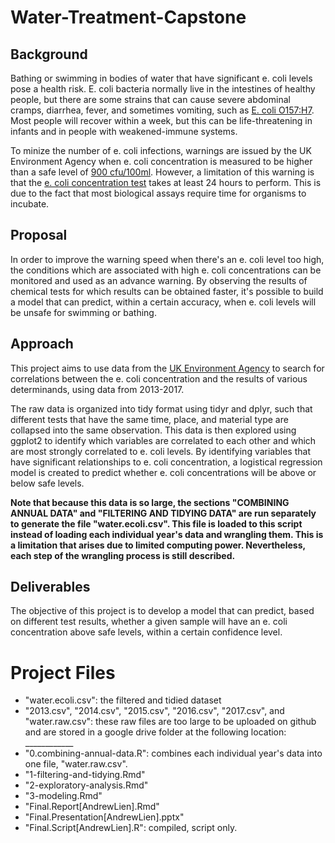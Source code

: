 # Water-Treatment-Capstone

## Background

Bathing or swimming in bodies of water that have significant e. coli levels pose a health risk. E. coli bacteria normally live in the intestines of healthy people, but there are some strains that can cause severe abdominal cramps, diarrhea, fever, and sometimes vomiting, such as [E. coli O157:H7](https://www.medicalnewstoday.com/articles/68511.php). Most people will recover within a week, but this can be life-threatening in infants and in people with weakened-immune systems.  

To minize the number of e. coli infections, warnings are issued by the UK Environment Agency when e. coli concentration is measured to be higher than a safe level of [900 cfu/100ml](https://environment.data.gov.uk/bwq/profiles/help-understanding-data.html). However, a limitation of this warning is that the [e. coli concentration test](https://www.epa.gov/sites/production/files/2015-08/documents/method_1604_2002.pdf) takes at least 24 hours to perform. This is due to the fact that most biological assays require time for organisms to incubate.

## Proposal

In order to improve the warning speed when there's an e. coli level too high, the conditions which are associated with high e. coli concentrations can be monitored and used as an advance warning. By observing the results of chemical tests for which results can be obtained faster, it's possible to build a model that can predict, within a certain accuracy, when e. coli levels will be unsafe for swimming or bathing.

## Approach

This project aims to use data from the [UK Environment Agency](http://environment.data.gov.uk/water-quality/view/landing) to search for correlations between the e. coli concentration and the results of various determinands, using data from 2013-2017.

The raw data is organized into tidy format using tidyr and dplyr, such that different tests that have the same time, place, and material type are collapsed into the same observation. This data is then explored using ggplot2 to identify which variables are correlated to each other and which are most strongly correlated to e. coli levels. By identifying variables that have significant relationships to e. coli concentration, a logistical regression model is created to predict whether e. coli concentrations will be above or below safe levels.

**Note that because this data is so large, the sections "COMBINING ANNUAL DATA" and "FILTERING AND TIDYING DATA" are run separately to generate the file "water.ecoli.csv". This file is loaded to this script instead of loading each individual year's data and wrangling them. This is a limitation that arises due to limited computing power. Nevertheless, each step of the wrangling process is still described.**

## Deliverables

The objective of this project is to develop a model that can predict, based on different test results, whether a given sample will have an e. coli concentration above safe levels, within a certain confidence level.

# Project Files

- "water.ecoli.csv": the filtered and tidied dataset
- "2013.csv", "2014.csv", "2015.csv", "2016.csv", "2017.csv", and "water.raw.csv": these raw files are too large to be uploaded on github and are stored in a google drive folder at the following location: ____________
- "0.combining-annual-data.R": combines each individual year's data into one file, "water.raw.csv".
- "1-filtering-and-tidying.Rmd" 
- "2-exploratory-analysis.Rmd"
- "3-modeling.Rmd"
- "Final.Report[AndrewLien].Rmd"
- "Final.Presentation[AndrewLien].pptx"
- "Final.Script[AndrewLien].R": compiled, script only.
